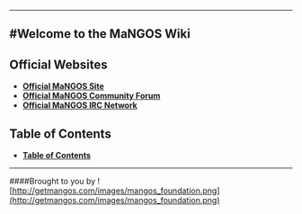 ----
#Welcome to the MaNGOS Wiki
----
**Official Websites**
----

* [**Official MaNGOS Site**](http://getmangos.com/)  
* [**Official MaNGOS Community Forum**](http://getmangos.com/bb/)  
* [**Official MaNGOS IRC Network**](http://getmangos.com#IRC)

**Table of Contents**
----

* [**Table of Contents**](http://github.com/mangoswiki/Wiki/wiki/Home)  

---
####Brought to you by ![http://getmangos.com/images/mangos_foundation.png](http://getmangos.com/images/mangos_foundation.png)
